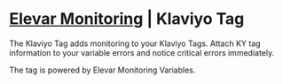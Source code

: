 # [Elevar Monitoring](https://www.getelevar.com/marketing-tag-monitoring/) | Klaviyo Tag

The Klaviyo Tag adds monitoring to your Klaviyo Tags. Attach KY tag information to your variable errors and notice critical errors immediately.

The tag is powered by Elevar Monitoring Variables.
